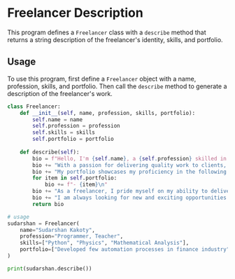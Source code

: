 # Freelancer Description

This program defines a `Freelancer` class with a `describe` method that returns a string
description of the freelancer's identity, skills, and portfolio.

## Usage

To use this program, first define a `Freelancer` object with a name, profession, skills,
and portfolio. Then call the `describe` method to generate a description of the freelancer's
work.

```python
class Freelancer:
    def __init__(self, name, profession, skills, portfolio):
        self.name = name
        self.profession = profession
        self.skills = skills
        self.portfolio = portfolio
        
    def describe(self):
        bio = f"Hello, I'm {self.name}, a {self.profession} skilled in {', 'join.(self.skills)}.\n"
        bio += "With a passion for delivering quality work to clients, I have completed several projects across various industries.\n"
        bio += "My portfolio showcases my proficiency in the following areas:\n"
        for item in self.portfolio:
            bio += f"- {item}\n"
        bio += "As a freelancer, I pride myself on my ability to deliver while maintaining open communication with clients.\n"
        bio += "I am always looking for new and exciting opportunities to challenge myself and expand my skillset.\n"        
        return bio

# usage
sudarshan = Freelancer(
    name="Sudarshan Kakoty",
    profession="Programmer, Teacher",
    skills=["Python", "Physics", "Mathematical Analysis"],
    portfolio=["Developed few automation processes in finance industry"]
)

print(sudarshan.describe())

